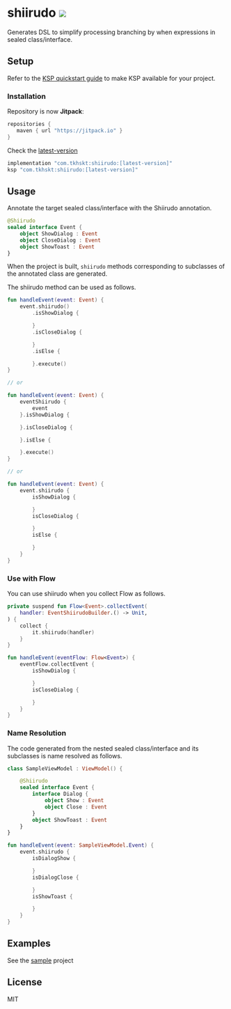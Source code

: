 # shiirudo [![](https://jitpack.io/v/com.tkhskt/shiirudo.svg)](https://jitpack.io/#com.tkhskt/shiirudo)

Generates DSL to simplify processing branching by when expressions in sealed class/interface.

## Setup

Refer to the [KSP quickstart guide](https://kotlinlang.org/docs/ksp-quickstart.html) to make KSP
available for your project.

### Installation

Repository is now **Jitpack**:

```gradle
repositories {
   maven { url "https://jitpack.io" }
}
```

Check the [latest-version](https://jitpack.io/#com.tkhskt/shiirudo)

```gradle
implementation "com.tkhskt:shiirudo:[latest-version]"
ksp "com.tkhskt:shiirudo:[latest-version]"
```

## Usage

Annotate the target sealed class/interface with the Shiirudo annotation.

```kotlin
@Shiirudo
sealed interface Event {
    object ShowDialog : Event
    object CloseDialog : Event
    object ShowToast : Event
}
```

When the project is built, `shiirudo` methods corresponding to subclasses of the annotated class are
generated.

The shiirudo method can be used as follows.

```kotlin
fun handleEvent(event: Event) {
    event.shiirudo()
        .isShowDialog {

        }
        .isCloseDialog {

        }
        .isElse {

        }.execute()
}

// or

fun handleEvent(event: Event) {
    eventShiirudo {
        event
    }.isShowDialog {

    }.isCloseDialog {

    }.isElse {

    }.execute()
}

// or

fun handleEvent(event: Event) {
    event.shiirudo {
        isShowDialog {

        }
        isCloseDialog {

        }
        isElse {

        }
    }
}
```

### Use with Flow

You can use shiirudo when you collect Flow as follows.

```kotlin
private suspend fun Flow<Event>.collectEvent(
    handler: EventShiirudoBuilder.() -> Unit,
) {
    collect {
        it.shiirudo(handler)
    }
}

fun handleEvent(eventFlow: Flow<Event>) {
    eventFlow.collectEvent {
        isShowDialog {

        }
        isCloseDialog {

        }
    }
}
```

### Name Resolution

The code generated from the nested sealed class/interface and its subclasses is name resolved as
follows.

```kotlin
class SampleViewModel : ViewModel() {

    @Shiirudo
    sealed interface Event {
        interface Dialog {
            object Show : Event
            object Close : Event
        }
        object ShowToast : Event
    }
}

fun handleEvent(event: SampleViewModel.Event) {
    event.shiirudo {
        isDialogShow {

        }
        isDialogClose {

        }
        isShowToast {

        }
    }
}
```

## Examples

See the [sample](./sample) project

## License

MIT
